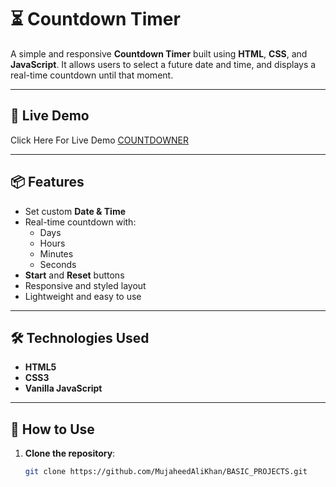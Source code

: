 # ⏳ Countdown Timer

A simple and responsive **Countdown Timer** built using **HTML**, **CSS**, and **JavaScript**. It allows users to select a future date and time, and displays a real-time countdown until that moment.

---

## 🔗 Live Demo

Click Here For Live Demo [COUNTDOWNER](https://mujaheedalikhan.github.io/BASIC_PROJECTS/COUNTDOWNER/)

---

## 📦 Features

- Set custom **Date & Time**
- Real-time countdown with:
  - Days
  - Hours
  - Minutes
  - Seconds
- **Start** and **Reset** buttons
- Responsive and styled layout
- Lightweight and easy to use

---

## 🛠 Technologies Used

- **HTML5**
- **CSS3**
- **Vanilla JavaScript**

---

## 🚀 How to Use

1. **Clone the repository**:
   ```bash
   git clone https://github.com/MujaheedAliKhan/BASIC_PROJECTS.git



